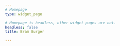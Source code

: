 ```yaml
---
# Homepage
type: widget_page

# Homepage is headless, other widget pages are not.
headless: false
title: Bram Burger

---
```


